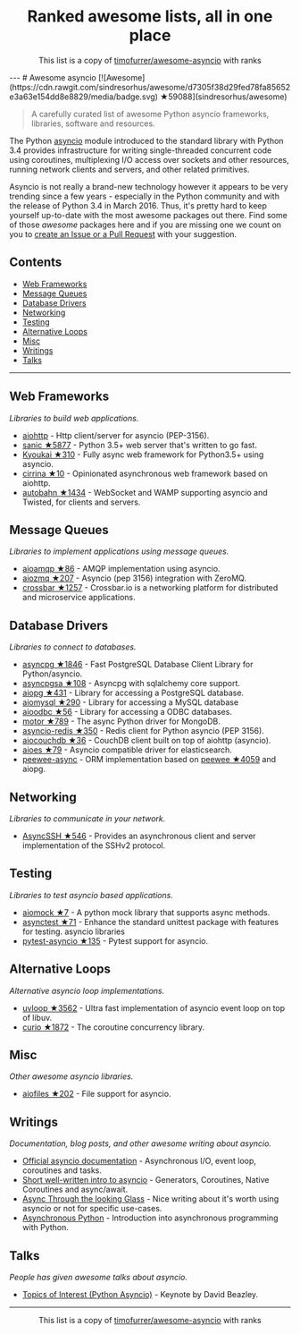 <h1 align="center">
Ranked awesome lists, all in one place
</h1>
<p align="center">
	This list is a copy of <a href="timofurrer/awesome-asyncio">timofurrer/awesome-asyncio</a> with ranks
</p>
---
# Awesome asyncio [![Awesome](https://cdn.rawgit.com/sindresorhus/awesome/d7305f38d29fed78fa85652e3a63e154dd8e8829/media/badge.svg) ★59088](sindresorhus/awesome)

> A carefully curated list of awesome Python asyncio frameworks, libraries, software and resources.

The Python [asyncio](https://docs.python.org/3/library/asyncio.html) module introduced to the standard library with Python 3.4 provides infrastructure for writing single-threaded concurrent code using coroutines, multiplexing I/O access over sockets and other resources, running network clients and servers, and other related primitives.

Asyncio is not really a brand-new technology however it appears to be very trending since a few years - especially in the Python community and with the release of Python 3.4 in March 2016. 
Thus, it's pretty hard to keep yourself up-to-date with the most awesome packages out there. 
Find some of those *awesome* packages here and if you are missing one we count on you to [create an Issue or a Pull Request](https://github.com/timofurrer/awesome-asyncio/blob/master/CONTRIBUTING.md) with your suggestion.

## Contents

* [Web Frameworks](#web-frameworks)
* [Message Queues](#message-queues)
* [Database Drivers](#database-drivers)
* [Networking](#networking)
* [Testing](#testing)
* [Alternative Loops](#alternative-loops)
* [Misc](#misc)
* [Writings](#writings)
* [Talks](#talks)

***

## Web Frameworks

*Libraries to build web applications.*

* [aiohttp](https://github.com/KeepSafe/aiohttp) - Http client/server for asyncio (PEP-3156).
* [sanic ★5877](channelcat/sanic) - Python 3.5+ web server that's written to go fast.
* [Kyoukai ★310](SunDwarf/Kyoukai) - Fully async web framework for Python3.5+ using asyncio.
* [cirrina ★10](neolynx/cirrina) - Opinionated asynchronous web framework based on aiohttp.
* [autobahn ★1434](crossbario/autobahn-python) - WebSocket and WAMP supporting asyncio and Twisted, for clients and servers.

## Message Queues

*Libraries to implement applications using message queues.*

* [aioamqp ★86](Polyconseil/aioamqp) - AMQP implementation using asyncio.
* [aiozmq ★207](aio-libs/aiozmq) - Asyncio (pep 3156) integration with ZeroMQ.
* [crossbar ★1257](crossbario/crossbar) - Crossbar.io is a networking platform for distributed and microservice applications.

## Database Drivers

*Libraries to connect to databases.*

* [asyncpg ★1846](MagicStack/asyncpg) - Fast PostgreSQL Database Client Library for Python/asyncio.
* [asyncpgsa ★108](CanopyTax/asyncpgsa) - Asyncpg with sqlalchemy core support.
* [aiopg ★431](aio-libs/aiopg) - Library for accessing a PostgreSQL database.
* [aiomysql ★290](aio-libs/aiomysql) - Library for accessing a MySQL database
* [aioodbc ★56](aio-libs/aioodbc) - Library for accessing a ODBC databases.
* [motor ★789](mongodb/motor) - The async Python driver for MongoDB.
* [asyncio-redis ★350](jonathanslenders/asyncio-redis) - Redis client for Python asyncio (PEP 3156).
* [aiocouchdb ★36](aio-libs/aiocouchdb) - CouchDB client built on top of aiohttp (asyncio).
* [aioes ★79](aio-libs/aioes) - Asyncio compatible driver for elasticsearch.
* [peewee-async](https://github.com/05bit/peewee-async) - ORM implementation based on [peewee ★4059](coleifer/peewee) and aiopg.

## Networking

*Libraries to communicate in your network.*

* [AsyncSSH ★546](ronf/asyncssh) - Provides an asynchronous client and server implementation of the SSHv2 protocol.

## Testing

*Libraries to test asyncio based applications.*

* [aiomock ★7](nhumrich/aiomock) - A python mock library that supports async methods.
* [asynctest ★71](Martiusweb/asynctest) - Enhance the standard unittest package with features for testing. asyncio libraries
* [pytest-asyncio ★135](pytest-dev/pytest-asyncio) - Pytest support for asyncio.

## Alternative Loops

*Alternative asyncio loop implementations.*

* [uvloop ★3562](MagicStack/uvloop) - Ultra fast implementation of asyncio event loop on top of libuv.
* [curio ★1872](dabeaz/curio) - The coroutine concurrency library.

## Misc

*Other awesome asyncio libraries.*

* [aiofiles ★202](Tinche/aiofiles) - File support for asyncio.

## Writings

*Documentation, blog posts, and other awesome writing about asyncio.*

* [Official asyncio documentation](https://docs.python.org/3/library/asyncio.html) - Asynchronous I/O, event loop, coroutines and tasks.
* [Short well-written intro to asyncio](http://masnun.com/2015/11/13/python-generators-coroutines-native-coroutines-and-async-await.html) - Generators, Coroutines, Native Coroutines and async/await.
* [Async Through the looking Glass](https://hackernoon.com/async-through-the-looking-glass-d69a0a88b661) - Nice writing about it's worth using asyncio or not for specific use-cases.
* [Asynchronous Python](https://hackernoon.com/asynchronous-python-45df84b82434) - Introduction into asynchronous programming with Python.

## Talks

*People has given awesome talks about asyncio.*

* [Topics of Interest (Python Asyncio)](https://www.youtube.com/watch?v=ZzfHjytDceU) - Keynote by David Beazley.
---
<p align="center">
	This list is a copy of <a href="timofurrer/awesome-asyncio">timofurrer/awesome-asyncio</a> with ranks
</p>
<script>
  (function(i,s,o,g,r,a,m){i['GoogleAnalyticsObject']=r;i[r]=i[r]||function(){
  (i[r].q=i[r].q||[]).push(arguments)},i[r].l=1*new Date();a=s.createElement(o),
  m=s.getElementsByTagName(o)[0];a.async=1;a.src=g;m.parentNode.insertBefore(a,m)
  })(window,document,'script','https://www.google-analytics.com/analytics.js','ga');

  ga('create', 'UA-100705027-1', 'auto');
  ga('send', 'pageview');

</script>
